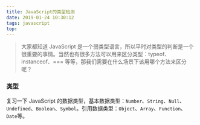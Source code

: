 ```yaml
---
title: JavaScript的类型检测
date: 2019-01-24 10:30:12
tags: javascript
top:
---
```

>大家都知道 JavaScript 是一个弱类型语言，所以平时对类型的判断是一个很重要的事情。当然也有很多方法可以用来区分类型：typeof、instanceof、=== 等等，那我们需要在什么场景下该用哪个方法来区分呢？

### 类型
复习一下 JavaScript 的数据类型，基本数据类型：`Number`、`String`、`Null`、`Undefined`、`Boolean`、`Symbol`。引用数据类型：`Object`、`Array`、`Function`、`Date`等。
